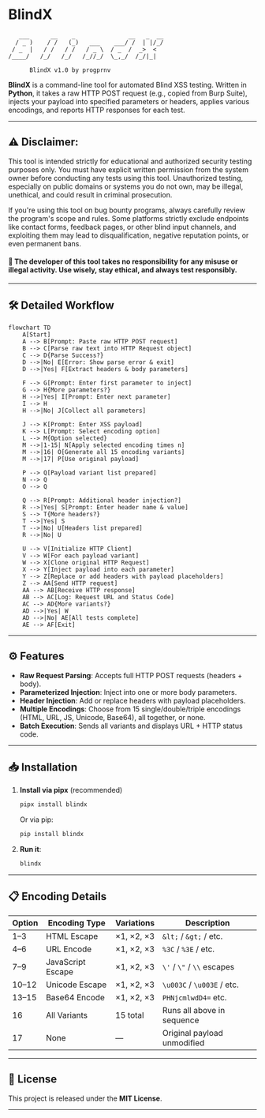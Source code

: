 # BlindX

```
   ___      __    _               __   _  __  
  / _ )    / /   (_)   ___    ___/ /  | |/_/  
 / _  |   / /   / /   / _ \  / _  /  _>  <   
/____/   /_/   /_/   /_//_/  \_,_/  /_/|_|    

      BlindX v1.0 by progprnv
```

**BlindX** is a command-line tool for automated Blind XSS testing. Written in **Python**, it takes a raw HTTP POST request (e.g., copied from Burp Suite), injects your payload into specified parameters or headers, applies various encodings, and reports HTTP responses for each test.

---

## ⚠️ Disclaimer: 
This tool is intended strictly for educational and authorized security testing purposes only. You must have explicit written permission from the system owner before conducting any tests using this tool. Unauthorized testing, especially on public domains or systems you do not own, may be illegal, unethical, and could result in criminal prosecution.

If you're using this tool on bug bounty programs, always carefully review the program's scope and rules. Some platforms strictly exclude endpoints like contact forms, feedback pages, or other blind input channels, and exploiting them may lead to disqualification, negative reputation points, or even permanent bans.
#### 🛑 The developer of this tool takes no responsibility for any misuse or illegal activity. Use wisely, stay ethical, and always test responsibly.

---

## 🛠️ Detailed Workflow

```mermaid
flowchart TD
    A[Start]
    A --> B[Prompt: Paste raw HTTP POST request]
    B --> C[Parse raw text into HTTP Request object]
    C --> D{Parse Success?}
    D -->|No| E[Error: Show parse error & exit]
    D -->|Yes| F[Extract headers & body parameters]

    F --> G[Prompt: Enter first parameter to inject]
    G --> H{More parameters?}
    H -->|Yes| I[Prompt: Enter next parameter]
    I --> H
    H -->|No| J[Collect all parameters]

    J --> K[Prompt: Enter XSS payload]
    K --> L[Prompt: Select encoding option]
    L --> M{Option selected}
    M -->|1-15| N[Apply selected encoding times n]
    M -->|16| O[Generate all 15 encoding variants]
    M -->|17| P[Use original payload]

    P --> Q[Payload variant list prepared]
    N --> Q
    O --> Q

    Q --> R[Prompt: Additional header injection?]
    R -->|Yes| S[Prompt: Enter header name & value]
    S --> T{More headers?}
    T -->|Yes| S
    T -->|No| U[Headers list prepared]
    R -->|No| U

    U --> V[Initialize HTTP Client]
    V --> W[For each payload variant]
    W --> X[Clone original HTTP Request]
    X --> Y[Inject payload into each parameter]
    Y --> Z[Replace or add headers with payload placeholders]
    Z --> AA[Send HTTP request]
    AA --> AB[Receive HTTP response]
    AB --> AC[Log: Request URL and Status Code]
    AC --> AD{More variants?}
    AD -->|Yes| W
    AD -->|No| AE[All tests complete]
    AE --> AF[Exit]
```

---

## ⚙️ Features

* **Raw Request Parsing**: Accepts full HTTP POST requests (headers + body).
* **Parameterized Injection**: Inject into one or more body parameters.
* **Header Injection**: Add or replace headers with payload placeholders.
* **Multiple Encodings**: Choose from 15 single/double/triple encodings (HTML, URL, JS, Unicode, Base64), all together, or none.
* **Batch Execution**: Sends all variants and displays URL + HTTP status code.

---

## 📥 Installation

1. **Install via pipx** (recommended)

   ```bash
   pipx install blindx
   ```

   Or via pip:

   ```bash
   pip install blindx
   ```

2. **Run it**:

   ```bash
   blindx
   ```

---

## 📋 Encoding Details

| Option | Encoding Type     | Variations | Description                 |
| ------ | ----------------- | ---------- | --------------------------- |
| 1–3    | HTML Escape       | ×1, ×2, ×3 | `&lt;` / `&gt;` / etc.      |
| 4–6    | URL Encode        | ×1, ×2, ×3 | `%3C` / `%3E` / etc.        |
| 7–9    | JavaScript Escape | ×1, ×2, ×3 | `\'` / `\"` / `\\` escapes  |
| 10–12  | Unicode Escape    | ×1, ×2, ×3 | `\u003C` / `\u003E` / etc.  |
| 13–15  | Base64 Encode     | ×1, ×2, ×3 | `PHNjcmlwdD4=` etc.         |
| 16     | All Variants      | 15 total   | Runs all above in sequence  |
| 17     | None              | —          | Original payload unmodified |

---

## 📄 License

This project is released under the **MIT License**.

---

